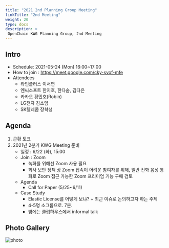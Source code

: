 ```yaml
---
title: "2021 2nd Planning Group Meeting"
linkTitle: "2nd Meeting"
weight: 20
type: docs
description: >
 OpenChain KWG Planning Group, 2nd Meeting
---
```


## Intro

* Schedule: 2021-05-24 (Mon) 16:00~17:00
* How to join : https://meet.google.com/cky-svof-mfe
* Attendees
  * 라인플러스 이서연
  * 엔씨소프트 한지호, 한다솜, 김다은
  * 카카오 황민호(Robin)
  * LG전자 김소임
  * SK텔레콤 장학성

## Agenda

1. 근황 토크 
2. 2021년 2분기 KWG Meeting 준비
   * 일정 : 6/22 (화), 15:00
   * Join : Zoom
     * 녹화를 위해선 Zoom 사용 필요
     * 회사 보안 정책 상 Zoom 접속이 어려운 참여자를 위해, 일반 전화 음성 통화로 Zoom 접근 가능한 Zoom 프리미엄 기능 구매 검토
   * Agenda
     * Call for Paper (5/25~6/11)
   * Case Study
     * Elastic License를 어떻게 보냐? + 최근 이슈로 논의하고자 하는 주제
     * 4-5명 소그룹으로. 7분. 
     * 밤에는 클럽하우스에서 informal talk



## Photo Gallery
![photo](./pg-20210524.png)